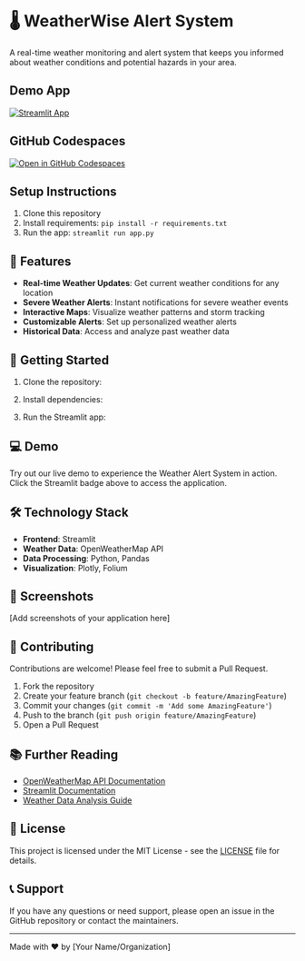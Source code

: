 # 🌡️ WeatherWise Alert System

A real-time weather monitoring and alert system that keeps you informed about weather conditions and potential hazards in your area.

## Demo App
[![Streamlit App](https://static.streamlit.io/badges/streamlit_badge_black_white.svg)](https://Weather-FYP.streamlit.app/)

## GitHub Codespaces
[![Open in GitHub Codespaces](https://github.com/codespaces/badge.svg)](https://codespaces.new/streamlit/app-starter-kit?quickstart=1)

## Setup Instructions

1. Clone this repository
2. Install requirements:
   ```pip install -r requirements.txt```
3. Run the app:
   ```streamlit run app.py```

## 🌟 Features
- **Real-time Weather Updates**: Get current weather conditions for any location
- **Severe Weather Alerts**: Instant notifications for severe weather events
- **Interactive Maps**: Visualize weather patterns and storm tracking
- **Customizable Alerts**: Set up personalized weather alerts
- **Historical Data**: Access and analyze past weather data

## 🚀 Getting Started

1. Clone the repository:
 
2. Install dependencies:
3. Run the Streamlit app:


## 💻 Demo

Try out our live demo to experience the Weather Alert System in action. Click the Streamlit badge above to access the application.

## 🛠️ Technology Stack

- **Frontend**: Streamlit
- **Weather Data**: OpenWeatherMap API
- **Data Processing**: Python, Pandas
- **Visualization**: Plotly, Folium

## 📱 Screenshots

[Add screenshots of your application here]

## 🤝 Contributing

Contributions are welcome! Please feel free to submit a Pull Request.

1. Fork the repository
2. Create your feature branch (`git checkout -b feature/AmazingFeature`)
3. Commit your changes (`git commit -m 'Add some AmazingFeature'`)
4. Push to the branch (`git push origin feature/AmazingFeature`)
5. Open a Pull Request

## 📚 Further Reading

- [OpenWeatherMap API Documentation](https://openweathermap.org/api)
- [Streamlit Documentation](https://docs.streamlit.io)
- [Weather Data Analysis Guide](https://example.com)

## 📄 License

This project is licensed under the MIT License - see the [LICENSE](LICENSE) file for details.

## 📞 Support

If you have any questions or need support, please open an issue in the GitHub repository or contact the maintainers.

---

Made with ❤️ by [Your Name/Organization]
